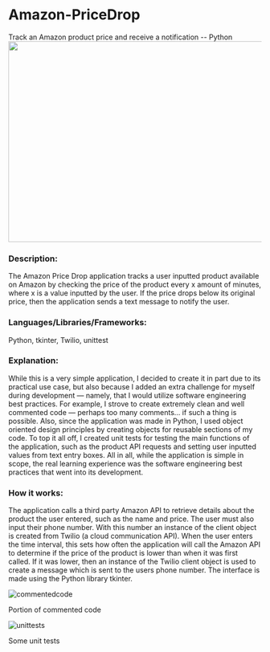# Amazon-PriceDrop
Track an Amazon product price and receive a notification -- Python
<img src="https://lucasgigliozzi.com/wp-content/uploads/2019/11/amazonpricedrop-768x507.png " width="700" height="400" />

### Description: 
The Amazon Price Drop application tracks a user inputted product available on Amazon by checking the price of the product every x amount of minutes, where x is a value inputted by the user. If the price drops below its original price, then the application sends a text message to notify the user.

### Languages/Libraries/Frameworks:
Python, tkinter, Twilio, unittest

### Explanation:
While this is a very simple application, I decided to create it in part due to its practical use case, but also because I added an extra challenge for myself during development — namely, that I would utilize software engineering best practices. For example, I strove to create extremely clean and well commented code — perhaps too many comments… if such a thing is possible. Also, since the application was made in Python, I used object oriented design principles by creating objects for reusable sections of my code. To top it all off, I created unit tests for testing the main functions of the application, such as the product API requests and setting user inputted values from text entry boxes. All in all, while the application is simple in scope, the real learning experience was the software engineering best practices that went into its development.

### How it works: 
The application calls a third party Amazon API to retrieve details about the product the user entered, such as the name and price. The user must also input their phone number. With this number an instance of the client object is created from Twilio (a cloud communication API). When the user enters the time interval, this sets how often the application will call the Amazon API to determine if the price of the product is lower than when it was first called. If it was lower, then an instance of the Twilio client object is used to create a message which is sent to the users phone number. The interface is made using the Python library tkinter. 

![commentedcode](https://lucasgigliozzi.com/wp-content/uploads/2019/11/commentedcode-768x425.png)

Portion of commented code


![unittests](https://lucasgigliozzi.com/wp-content/uploads/2019/11/unittests-1024x427.png)

Some unit tests
